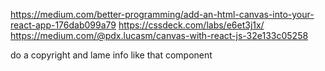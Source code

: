 https://medium.com/better-programming/add-an-html-canvas-into-your-react-app-176dab099a79
https://cssdeck.com/labs/e6et3j1x/
https://medium.com/@pdx.lucasm/canvas-with-react-js-32e133c05258

do a copyright and lame info like that component
